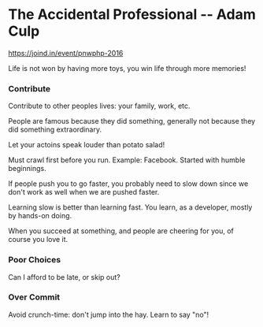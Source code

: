# The Accidental Professional -- Adam Culp 

https://joind.in/event/pnwphp-2016

Life is not won by having more toys, you win life through more memories!

### Contribute 

Contribute to other peoples lives: your family, work, etc.

People are famous because they did something, generally not because they did something extraordinary.  

Let your actoins speak louder than potato salad!

Must crawl first before you run. Example: Facebook.  Started with humble beginnings.    

If people push you to go faster, you probably need to slow down since we don't work as well when we are pushed faster. 

Learning slow is better than learning fast.  You learn, as a developer, mostly by hands-on doing. 

When you succeed at something, and people are cheering for you, of course you love it.     



### Poor Choices

Can I afford to be late, or skip out?


### Over Commit

Avoid crunch-time: don't jump into the hay.  Learn to say "no"! 

 


